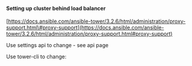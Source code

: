 #### Setting up cluster behind load balancer

[https://docs.ansible.com/ansible-tower/3.2.6/html/administration/proxy-support.html\#proxy-support](https://docs.ansible.com/ansible-tower/3.2.6/html/administration/proxy-support.html#proxy-support)

Use settings api to change - see api page

Use tower-cli to change:




